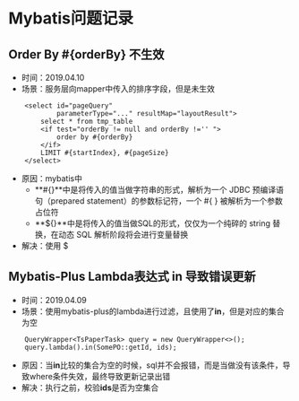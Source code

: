 # Mybatis问题记录

## Order By #{orderBy} 不生效
+ 时间：2019.04.10
+ 场景：服务层向mapper中传入的排序字段，但是未生效
```
    <select id="pageQuery"
            parameterType="..." resultMap="layoutResult">
        select * from tmp_table
        <if test="orderBy != null and orderBy !='' ">
            order by #{orderBy}
        </if>
        LIMIT #{startIndex}, #{pageSize}
    </select>
```
+ 原因：mybatis中 
	+ **#{}**中是将传入的值当做字符串的形式，解析为一个 JDBC 预编译语句（prepared statement）的参数标记符，一个 #{ } 被解析为一个参数占位符 
	+ **${}**中是将传入的值当做SQL的形式，仅仅为一个纯碎的 string 替换，在动态 SQL 解析阶段将会进行变量替换
+ 解决：使用 $


## Mybatis-Plus Lambda表达式 in 导致错误更新
+ 时间：2019.04.09
+ 场景：使用mybatis-plus的lambda进行过滤，且使用了**in**，但是对应的集合为空
```
	QueryWrapper<TsPaperTask> query = new QueryWrapper<>();
    query.lambda().in(SomePO::getId, ids);
```
+ 原因：当**in**比较的集合为空的时候，sql并不会报错，而是当做没有该条件，导致where条件失效，最终导致更新记录出错
+ 解决：执行之前，校验**ids**是否为空集合












